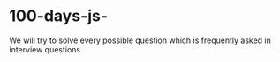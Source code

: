 # 100-days-js-
We will try to solve every possible question which is frequently asked in interview questions 
